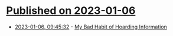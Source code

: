 # [Published on 2023-01-06](index.md)

* [2023-01-06, 09:45:32](https://news.ycombinator.com/item?id=34272834) - [My Bad Habit of Hoarding Information](https://andreisurugiu.com/blog/bad-habit/)
